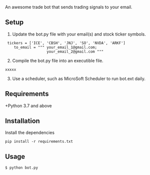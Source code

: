 

An awesome trade bot that sends trading signals to your email.

## Setup
1. Update the bot.py file with your email(s) and stock ticker symbols.
```
 tickers = ['ICE', 'CBSH', 'JNJ', 'SO', 'NVDA', 'ARKF']
    to_email = """ your_email_1@gmail.com;
                   your_email_2@gmail.com """ 
```
2. Compile the bot.py file into an executible file.
```
xxxxx

```
3. Use a scheduler, such as MicroSoft Scheduler to run bot.ext daily.




## Requirements
+Python 3.7 and above


## Installation
Install the dependencies
```
pip install -r requirements.txt
```

## Usage
```
$ python bot.py
```

